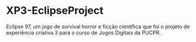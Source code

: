 # XP3-EclipseProject
Eclipse 97, um jogo de survival horror e ficção científica que foi o projeto de experiência criativa 3 para o curso de Jogos Digitais da PUCPR.
